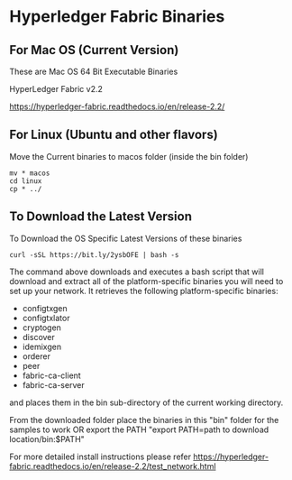 # Hyperledger Fabric Binaries


## For Mac OS (Current Version) 

These are Mac OS 64 Bit Executable Binaries

HyperLedger Fabric v2.2

https://hyperledger-fabric.readthedocs.io/en/release-2.2/

## For Linux (Ubuntu and other flavors)

Move the Current binaries to macos folder (inside the bin folder)
```shell
mv * macos
cd linux
cp * ../
```

## To Download the Latest Version

To Download the OS Specific Latest Versions of these binaries 

```shell
curl -sSL https://bit.ly/2ysbOFE | bash -s
```

The command above downloads and executes a bash script that will download and extract all of the platform-specific binaries you will need to set up your network. It retrieves the following platform-specific binaries:

- configtxgen
- configtxlator
- cryptogen
- discover
- idemixgen
- orderer
- peer
- fabric-ca-client
- fabric-ca-server

and places them in the bin sub-directory of the current working directory.

From the downloaded folder place the binaries in this "bin" folder for the samples to work
OR export the PATH "export PATH=path to download location/bin:$PATH"

For more detailed install instructions please refer 
https://hyperledger-fabric.readthedocs.io/en/release-2.2/test_network.html




